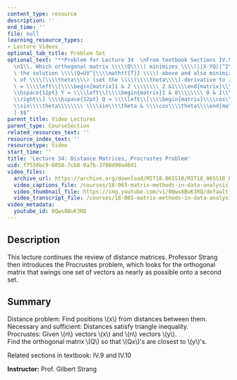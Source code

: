 ```yaml
---
content_type: resource
description: ''
end_time: ''
file: null
learning_resource_types:
- Lecture Videos
optional_tab_title: Problem Set
optional_text: "**Problem for Lecture 34  \nFrom textbook Sections IV.9 and IV.10**\n\
  \n1\\. Which orthogonal matrix \\\\(Q\\\\) minimizes \\\\(||X-YQ||^2\\_F\\\\)? Use\
  \ the solution \\\\(Q=UV^{\\\\mathtt{T}} \\\\) above and also minimize as a function\
  \ of \\\\(\\\\theta\\\\) (set the \\\\(\\\\theta\\\\)-derivative to zero):\n\n$$X\
  \ = \\\\left\\[\\\\begin{matrix}1 & 2 \\\\\\\\ 2 &1\\\\end{matrix}\\\\right\\] \\\
  \\hspace{12pt} Y = \\\\left\\[\\\\begin{matrix}1 & 0\\\\\\\\ 0 & 1\\\\end{matrix}\\\
  \\right\\] \\\\hspace{12pt} Q = \\\\left\\[\\\\begin{matrix}\\\\cos\\\\theta & -\\\
  \\sin\\\\theta\\\\\\\\ \\\\sin\\\\theta & \\\\cos\\\\theta\\\\end{matrix}\\\\right\\\
  ] $$"
parent_title: Video Lectures
parent_type: CourseSection
related_resources_text: ''
resource_index_text: ''
resourcetype: Video
start_time: ''
title: 'Lecture 34: Distance Matrices, Procrustes Problem'
uid: f7538bc9-0858-7cb8-0a7b-3788d90a46d1
video_files:
  archive_url: https://archive.org/download/MIT18.065S18/MIT18_065S18_Lecture34_300k.mp4
  video_captions_file: /courses/18-065-matrix-methods-in-data-analysis-signal-processing-and-machine-learning-spring-2018/ceb465c34fde56faa60aa414799d705c_0Qws8BuK3RQ.vtt
  video_thumbnail_file: https://img.youtube.com/vi/0Qws8BuK3RQ/default.jpg
  video_transcript_file: /courses/18-065-matrix-methods-in-data-analysis-signal-processing-and-machine-learning-spring-2018/f64a99f5de44badf3d0d2f6ee7253213_0Qws8BuK3RQ.pdf
video_metadata:
  youtube_id: 0Qws8BuK3RQ
---
```


Description
-----------

This lecture continues the review of distance matrices. Professor Strang then introduces the Procrustes problem, which looks for the orthogonal matrix that swings one set of vectors as nearly as possible onto a second set.

Summary
-------

Distance problem: Find positions \\(x\\) from distances between them.  
Necessary and sufficient: Distances satisfy triangle inequality.  
Procrustes: Given \\(n\\) vectors \\(x\\) and \\(n\\) vectors \\(y\\).  
Find the orthogonal matrix \\(Q\\) so that \\(Qx\\)'s are closest to \\(y\\)'s.

Related sections in textbook: IV.9 and IV.10

**Instructor:** Prof. Gilbert Strang